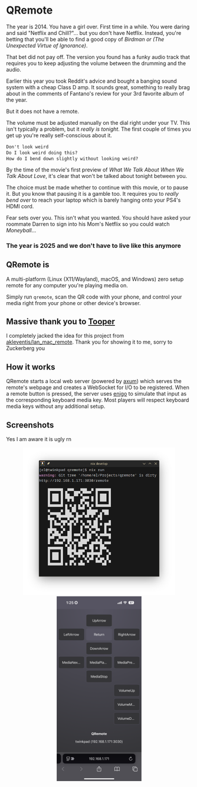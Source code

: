# QRemote

The year is 2014. You have a girl over. First time in a while. You were daring and said "Netflix and Chill?"... but you don't have Netflix. Instead, you're betting that you'll be able to find a good copy of _Birdman or (The Unexpected Virtue of Ignorance)_.

That bet did not pay off. The version you found has a funky audio track that requires you to keep adjusting the volume between the drumming and the audio.

Earlier this year you took Reddit's advice and bought a banging sound system with a cheap Class D amp. It sounds great, something to really brag about in the comments of Fantano's review for your 3rd favorite album of the year.

But it does not have a remote.

The volume must be adjusted manually on the dial right under your TV. This isn't typically a problem, but it _really is tonight_. The first couple of times you get up you're really self-conscious about it.

```
Don't look weird
Do I look weird doing this?
How do I bend down slightly without looking weird?
```

By the time of the movie's first preview of _What We Talk About When We Talk About Love_, it's clear that won't be talked about tonight between you.

The choice must be made whether to continue with this movie, or to pause it. But you know that pausing it is a gamble too. It requires you to _really bend over_ to reach your laptop which is barely hanging onto your PS4's HDMI cord.

Fear sets over you. This isn't what you wanted. You should have asked your roommate Darren to sign into his Mom's Netflix so you could watch _Moneyball_...

### The year is 2025 and we don't have to live like this anymore

## QRemote is

A multi-platform (Linux (X11/Wayland), macOS, and Windows) zero setup remote for any computer you're playing media on.

Simply run `qremote`, scan the QR code with your phone, and control your media right from your phone or other device's browser.

## Massive thank you to [Tooper](https://github.com/akleventis)

I completely jacked the idea for this project from [akleventis/lan_mac_remote](https://github.com/akleventis/lan_mac_remote). Thank you for showing it to me, sorry to Zuckerberg you

## How it works

QRemote starts a local web server (powered by [axum](https://crates.io/crates/axum)) which serves the remote's webpage and creates a WebSocket for I/O to be registered. When a remote button is pressed, the server uses [enigo](https://crates.io/crates/enigo) to simulate that input as the corresponding keyboard media key. Most players will respect keyboard media keys without any additional setup.

## Screenshots

Yes I am aware it is ugly rn

<p align="center">
    <img height=400 src="assets/qr-remote-screen.png" alt="Screenshot of a terminal running qremote">
    <img height=500 src="assets/promotional_screenshot.png" alt="Screenshot of a mobile browser showing qremote's UI">
</p>
